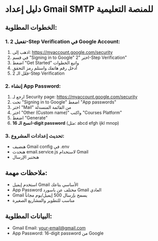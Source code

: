 # دليل إعداد Gmail SMTP للمنصة التعليمية

## الخطوات المطلوبة:

### 1. تفعيل 2-Step Verification في Google Account:
1. اذهب إلى: https://myaccount.google.com/security
2. في قسم "Signing in to Google" اختر "2-Step Verification"
3. اضغط "Get Started" واتبع الخطوات
4. أدخل رقم هاتفك واستلم رمز التحقق
5. فعّل الـ 2-Step Verification

### 2. إنشاء App Password:
1. ارجع لـ Security page: https://myaccount.google.com/security
2. تحت "Signing in to Google" اضغط "App passwords"
3. اختر "Mail" من القائمة المنسدلة
4. اختر "Other (Custom name)" واكتب "Courses Platform"
5. اضغط "Generate"
6. **انسخ الـ 16-digit password** (مثل: abcd efgh ijkl mnop)

### 3. تحديث إعدادات المشروع:
- هنضيف Gmail config في .env
- هنحدث email.service.js لاستخدام Gmail
- هنختبر الإرسال

## ملاحظات مهمة:
- استخدم إيميل Gmail الأساسي بتاعك
- App Password مختلف عن باسورد Gmail العادي
- Gmail يسمح بإرسال 500 إيميل/يوم مجاناً
- مناسب للتطوير والمشاريع الصغيرة

## البيانات المطلوبة:
- Gmail Email: your-email@gmail.com
- App Password: 16-digit password من Google